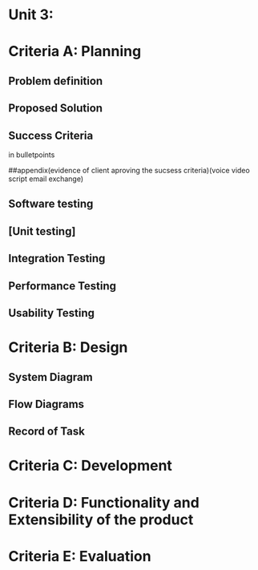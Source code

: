 # Unit 3: 

# Criteria A: Planning

## Problem definition


## Proposed Solution


## Success Criteria
in bulletpoints

##appendix(evidence of client aproving the sucsess criteria)(voice video script email exchange)


## Software testing

## [Unit testing]


## Integration Testing


## Performance Testing



## Usability Testing



# Criteria B: Design

## System Diagram


## Flow Diagrams


## Record of Task

# Criteria C: Development

# Criteria D: Functionality and Extensibility of the product

# Criteria E: Evaluation
